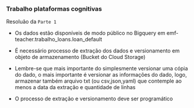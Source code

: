 ### Trabalho plataformas cognitivas

Resoluão da `Parte 1`

 - Os dados estão disponíveis de modo público no Bigquery em emf-teacher.trabalho_loans.loan_default
  
 - É necessário processo de extração dos dados e versionamento em
objeto de armazenamento (Bucket do Cloud Storage) 

 - Lembre-se que mais importante do simplesmente versionar uma cópia do
dado, o mais importante é versionar as informações do dado, logo,
armazenar também arquivo txt (ou csv,json,yaml) que contemple ao
menos a data da extração e quantidade de linhas

- O processo de extração e versionamento deve ser programático
